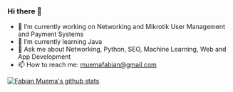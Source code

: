 ### Hi there 👋

- 🔭 I’m currently working on Networking and Mikrotik User Management and Payment Systems
- 🌱 I’m currently learning Java
- 💬 Ask me about Networking, Python, SEO, Machine Learning, Web and App Development
- 📫 How to reach me: muemafabian@gmail.com

[![Fabian Muema's github stats](https://github-readme-stats.vercel.app/api?username=fabianmuema&count_private=true)](https://github.com/anuraghazra/github-readme-stats)

